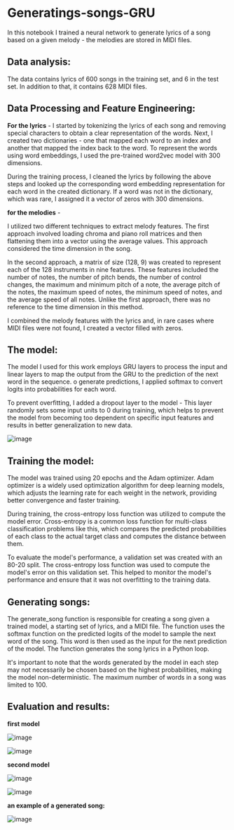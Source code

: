 # Generatings-songs-GRU

In this notebook I trained a neural network to generate lyrics of a song based on a given melody - the melodies are stored in MIDI files.

## Data analysis:

The data contains lyrics of 600 songs in the training set, and 6 in the test set. 
In addition to that, it contains 628 MIDI files. 

## Data Processing and Feature Engineering:

**For the lyrics** - I started by tokenizing the lyrics of each song and removing special characters to obtain a clear representation of the words. Next, I created two dictionaries - one that mapped each word to an index and another that mapped the index back to the word. To represent the words using word embeddings, I used the pre-trained word2vec model with 300 dimensions.

During the training process, I cleaned the lyrics by following the above steps and looked up the corresponding word embedding representation for each word in the created dictionary. If a word was not in the dictionary, which was rare, I assigned it a vector of zeros with 300 dimensions.

**for the melodies** -  

I utilized two different techniques to extract melody features. The first approach involved loading chroma and piano roll matrices and then flattening them into a vector using the average values. This approach considered the time dimension in the song.

In the second approach, a matrix of size (128, 9) was created to represent each of the 128 instruments in nine features. These features included the number of notes, the number of pitch bends, the number of control changes, the maximum and minimum pitch of a note, the average pitch of the notes, the maximum speed of notes, the minimum speed of notes, and the average speed of all notes. Unlike the first approach, there was no reference to the time dimension in this method.

I combined the melody features with the lyrics and, in rare cases where MIDI files were not found, I created a vector filled with zeros.

## The model:

The model I used for this work employs GRU layers to process the input and linear layers to map the output from the GRU to the prediction of the next word in the sequence. 
o generate predictions, I applied softmax to convert logits into probabilities for each word.

To prevent overfitting, I added a dropout layer to the model - This layer randomly sets some input units to 0 during training,
which helps to prevent the model from becoming too dependent on specific input features and results in better generalization to new data.

![image](https://user-images.githubusercontent.com/96613758/220572581-382dc0a7-a26c-4c71-a540-18f72c2c4bd7.png)

## Training the model:

The model was trained using 20 epochs and the Adam optimizer. Adam optimizer is a widely used optimization algorithm for deep learning models, which adjusts the learning rate for each weight in the network, providing better convergence and faster training.

During training, the cross-entropy loss function was utilized to compute the model error. Cross-entropy is a common loss function for multi-class classification problems like this, which compares the predicted probabilities of each class to the actual target class and computes the distance between them.

To evaluate the model's performance, a validation set was created with an 80-20 split. The cross-entropy loss function was used to compute the model's error on this validation set. This helped to monitor the model's performance and ensure that it was not overfitting to the training data.

## Generating songs:

The generate_song function is responsible for creating a song given a trained model, a starting set of lyrics, and a MIDI file. The function uses the softmax function on the predicted logits of the model to sample the next word of the song. This word is then used as the input for the next prediction of the model. The function generates the song lyrics in a Python loop.

It's important to note that the words generated by the model in each step may not necessarily be chosen based on the highest probabilities, making the model non-deterministic. The maximum number of words in a song was limited to 100.

## Evaluation and results:

**first model**

![image](https://user-images.githubusercontent.com/96613758/220573966-a7271b06-14ec-4c98-b3e4-03c96ddca03d.png)

![image](https://user-images.githubusercontent.com/96613758/220574005-d1eb2f76-a153-4b79-9855-52125bc36a5d.png)

**second model**

![image](https://user-images.githubusercontent.com/96613758/220574092-d624f056-1442-4fff-9cfe-1868b22b2e85.png)

![image](https://user-images.githubusercontent.com/96613758/220574121-7e05fb7f-850c-49fe-92f4-ee6b0b147291.png)

**an example of a generated song:**

![image](https://user-images.githubusercontent.com/96613758/220574218-7fe594fa-fecd-48e0-afdd-5f2f8362245e.png)



